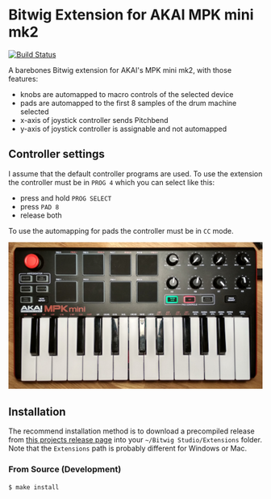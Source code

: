 # Bitwig Extension for AKAI MPK mini mk2

[![Build Status](https://travis-ci.org/klingtnet/bitwig-akai-mpk-mini-mk2.svg?branch=master)](https://travis-ci.org/klingtnet/bitwig-akai-mpk-mini-mk2)

A barebones Bitwig extension for AKAI's MPK mini mk2, with those features:

- knobs are automapped to macro controls of the selected device
- pads are automapped to the first 8 samples of the drum machine selected
- x-axis of joystick controller sends Pitchbend
- y-axis of joystick controller is assignable and not automapped

## Controller settings

I assume that the default controller programs are used.
To use the extension the controller must be in `PROG 4` which you can select like this:

- press and hold `PROG SELECT`
- press `PAD 8`
- release both

To use the automapping for pads the controller must be in `CC` mode.

![Top view of AKAI MPK mini mk2](./AKAI-MPK-mini-mk2.jpg)

## Installation

The recommend installation method is to download a precompiled release from [this projects release page](https://github.com/klingtnet/bitwig-akai-mpk-mini-mk2/releases) into your `~/Bitwig Studio/Extensions` folder.
Note that the `Extensions` path is probably different for Windows or Mac.

### From Source (Development)

```sh
$ make install
```
